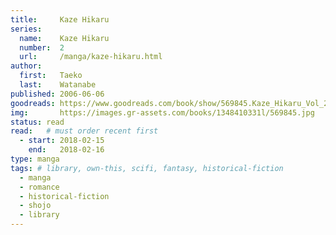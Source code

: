 ```yaml
---
title:     Kaze Hikaru
series:    
  name:    Kaze Hikaru
  number:  2
  url:     /manga/kaze-hikaru.html
author: 
  first:   Taeko 
  last:    Watanabe
published: 2006-06-06 
goodreads: https://www.goodreads.com/book/show/569845.Kaze_Hikaru_Vol_2
img:       https://images.gr-assets.com/books/1348410331l/569845.jpg
status: read
read:   # must order recent first
  - start: 2018-02-15 
    end:   2018-02-16
type: manga
tags: # library, own-this, scifi, fantasy, historical-fiction
  - manga
  - romance
  - historical-fiction
  - shojo
  - library
---
```


